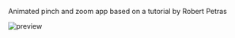 
Animated pinch and zoom app based on a tutorial by Robert Petras


![preview](https://github.com/hasan-hm1/pinch/blob/main/preview.gif)
